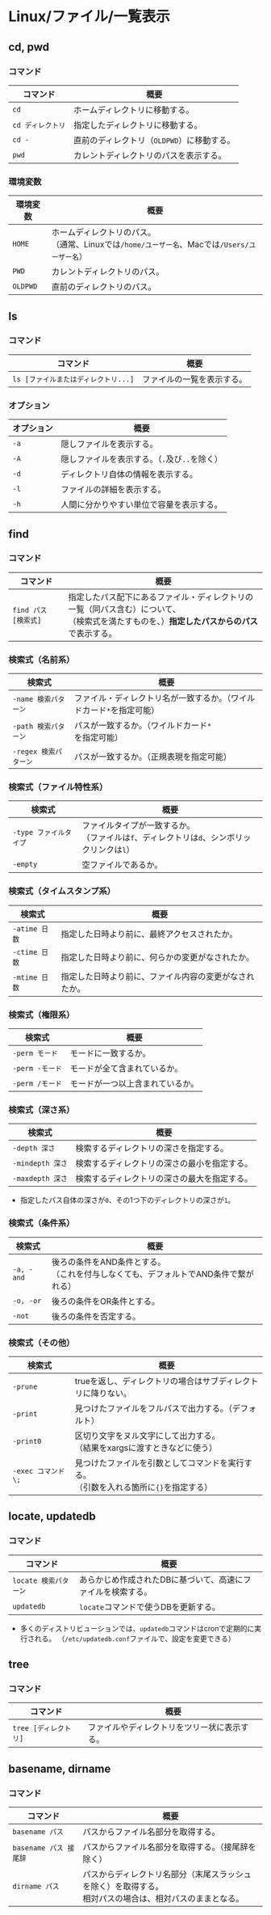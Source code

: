 # Linux/ファイル/一覧表示

## cd, pwd

### コマンド

| コマンド          | 概要                                       |
| ----------------- | ------------------------------------------ |
| `cd`              | ホームディレクトリに移動する。             |
| `cd ディレクトリ` | 指定したディレクトリに移動する。           |
| `cd -`            | 直前のディレクトリ（`OLDPWD`）に移動する。 |
| `pwd`             | カレントディレクトリのパスを表示する。     |

### 環境変数

| 環境変数 | 概要                                                         |
| -------- | ------------------------------------------------------------ |
| `HOME`   | ホームディレクトリのパス。<br />（通常、Linuxでは`/home/ユーザー名`、Macでは`/Users/ユーザー名`） |
| `PWD`    | カレントディレクトリのパス。                                 |
| `OLDPWD` | 直前のディレクトリのパス。                                   |

## ls

### コマンド

|コマンド|概要|
|---|---|
|`ls [ファイルまたはディレクトリ...]`|ファイルの一覧を表示する。|

### オプション

| オプション | 概要                                          |
| ---------- | --------------------------------------------- |
| `-a`       | 隠しファイルを表示する。                      |
| `-A`       | 隠しファイルを表示する。（`.`及び`..`を除く） |
| `-d`       | ディレクトリ自体の情報を表示する。            |
| `-l`       | ファイルの詳細を表示する。                    |
| `-h`       | 人間に分かりやすい単位で容量を表示する。      |

## find

### コマンド

|コマンド|概要|
|---|---|
|`find パス [検索式]`|指定したパス配下にあるファイル・ディレクトリの一覧（同パス含む）について、<br />（検索式を満たすものを、）**指定したパスからのパス**で表示する。|

### 検索式（名前系）

| 検索式                | 概要                                                         |
| --------------------- | ------------------------------------------------------------ |
| `-name 検索パターン`  | ファイル・ディレクトリ名が一致するか。（ワイルドカード`*`を指定可能） |
| `-path 検索パターン`  | パスが一致するか。（ワイルドカード`*`を指定可能）            |
| `-regex 検索パターン` | パスが一致するか。（正規表現を指定可能）                     |

### 検索式（ファイル特性系）

| 検索式                 | 概要                                                         |
| ---------------------- | ------------------------------------------------------------ |
| `-type ファイルタイプ` | ファイルタイプが一致するか。<br />（ファイルは`f`、ディレクトリは`d`、シンボリックリンクは`l`） |
| `-empty`               | 空ファイルであるか。                                         |

### 検索式（タイムスタンプ系）

| 検索式        | 概要                                                   |
| ------------- | ------------------------------------------------------ |
| `-atime 日数` | 指定した日時より前に、最終アクセスされたか。           |
| `-ctime 日数` | 指定した日時より前に、何らかの変更がなされたか。       |
| `-mtime 日数` | 指定した日時より前に、ファイル内容の変更がなされたか。 |

### 検索式（権限系）

| 検索式          | 概要                             |
| --------------- | -------------------------------- |
| `-perm モード`  | モードに一致するか。             |
| `-perm -モード` | モードが全て含まれているか。     |
| `-perm /モード` | モードが一つ以上含まれているか。 |

### 検索式（深さ系）

| 検索式           | 概要                                         |
| ---------------- | -------------------------------------------- |
| `-depth 深さ`    | 検索するディレクトリの深さを指定する。       |
| `-mindepth 深さ` | 検索するディレクトリの深さの最小を指定する。 |
| `-maxdepth 深さ` | 検索するディレクトリの深さの最大を指定する。 |

- 指定したパス自体の深さが`0`、その1つ下のディレクトリの深さが`1`。

### 検索式（条件系）

| 検索式     | 概要                                                         |
| ---------- | ------------------------------------------------------------ |
| `-a, -and` | 後ろの条件をAND条件とする。<br />（これを付与しなくても、デフォルトでAND条件で繋がれる） |
| `-o, -or`  | 後ろの条件をOR条件とする。                                   |
| `-not`     | 後ろの条件を否定する。                                       |

### 検索式（その他）

| 検索式              | 概要                                                         |
| ------------------- | ------------------------------------------------------------ |
| `-prune`            | trueを返し、ディレクトリの場合はサブディレクトリに降りない。 |
| `-print`            | 見つけたファイルをフルパスで出力する。（デフォルト）         |
| `-print0`           | 区切り文字をヌル文字にして出力する。<br />（結果をxargsに渡すときなどに使う） |
| `-exec コマンド \;` | 見つけたファイルを引数としてコマンドを実行する。<br />（引数を入れる箇所に`{}`を指定する） |

## locate, updatedb

### コマンド

|コマンド|概要|
|---|---|
|`locate 検索パターン`|あらかじめ作成されたDBに基づいて、高速にファイルを検索する。|
|`updatedb`|`locate`コマンドで使うDBを更新する。|

- 多くのディストリビューションでは、`updatedb`コマンドはcronで定期的に実行される。
  （`/etc/updatedb.conf`ファイルで、設定を変更できる）

## tree

### コマンド

|コマンド|概要|
|---|---|
|`tree [ディレクトリ]`|ファイルやディレクトリをツリー状に表示する。|

## basename, dirname

### コマンド

|コマンド|概要|
|---|---|
|`basename パス`|パスからファイル名部分を取得する。|
|`basename パス 接尾辞`|パスからファイル名部分を取得する。（接尾辞を除く）|
|`dirname パス`|パスからディレクトリ名部分（末尾スラッシュを除く）を取得する。<br />相対パスの場合は、相対パスのままとなる。|
